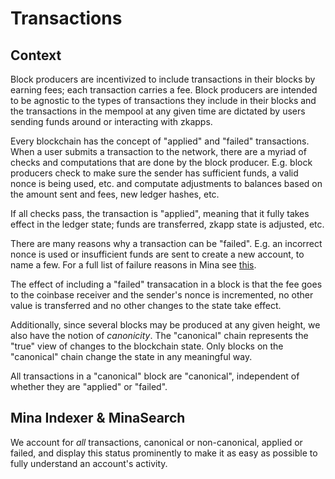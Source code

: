 # Transactions

## Context

Block producers are incentivized to include transactions in their blocks by
earning fees; each transaction carries a fee. Block producers are intended to
be agnostic to the types of transactions they include in their blocks and the
transactions in the mempool at any given time are dictated by users sending
funds around or interacting with zkapps.

Every blockchain has the concept of "applied" and "failed" transactions. When a
user submits a transaction to the network, there are a myriad of checks and
computations that are done by the block producer. E.g. block producers check to
make sure the sender has sufficient funds, a valid nonce is being used, etc.
and computate adjustments to balances based on the amount sent and fees,
new ledger hashes, etc.

If all checks pass, the transaction is "applied", meaning that it fully takes
effect in the ledger state; funds are transferred, zkapp state is adjusted,
etc.

There are many reasons why a transaction can be "failed". E.g. an incorrect
nonce is used or insufficient funds are sent to create a new account, to name a
few. For a full list of failure reasons in Mina see [this](https://github.com/Granola-Team/mina-indexer/blob/main/rust/src/protocol/serialization_types/staged_ledger_diff.rs#L456).

The effect of including a "failed" transacation in a block is that the fee goes
to the coinbase receiver and the sender's nonce is incremented, no other value
is transferred and no other changes to the state take effect.

Additionally, since several blocks may be produced at any given height, we also
have the notion of _canonicity_. The "canonical" chain represents the "true"
view of changes to the blockchain state. Only blocks on the "canonical" chain
change the state in any meaningful way.

All transactions in a "canonical" block are "canonical", independent of whether
they are "applied" or "failed".

## Mina Indexer & MinaSearch

We account for _all_ transactions, canonical or non-canonical, applied or
failed, and display this status prominently to make it as easy as possible to
fully understand an account's activity.
